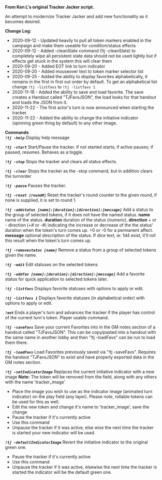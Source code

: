 **From Ken L's original Tracker Jacker script.**

An attempt to modernize Tracker Jacker and add new functionality as it becomes desired.  
  
**Change Log:**  
* 2020-09-12 - Updated heavily to pull all token markers enabled in the campaign and make them useable for condition/status effects  
* 2020-09-12 - Added -cleanSlate command (!tj -cleanSlate) to completely wipe all persistent state data should not be used lightly but if effects get stuck in the system this will clear them  
* 2020-09-20 - Added EOT link to turn indicator  
* 2020-09-20 - Added mouseover text to token marker selector list  
* 2020-09-25 - Added the ability to display favorites alphabetically, it remains in the first in first out order by default.   To get an alphabetical list change `!tj -listfavs` to `!tj -listfavs 1`  
* 2020-11-18 - Added the ability to save and load favorite.  The save creates a Handout called "TJFavsJSON", the load looks for that handout and loads the JSON from it.
* 2020-11-22 - The first actor's turn is now announced when starting the tracker.
* 2020-11-22 - Added the ability to change the initiative indicator (spinning green thing by default) to any other image.



**Commands**  
***`!tj -help`***
Display help message
  
***`!tj -start`***
Start/Pause the tracker. If not started starts; if active pauses; if paused, resumes. Behaves as a toggle.
  
***`!tj -stop`***
Stops the tracker and clears all status effects.
  
***`!tj -clear`***
Stops the tracker as the -stop command, but in addition clears the turnorder
  
***`!tj -pause`***
Pauses the tracker.
  
***`!tj -reset [round#]`***
Reset the tracker's round counter to the given round, if none is supplied, it is set to round 1.
  
***`!tj -addstatus [name]:[duration]:[direction]:[message]`***
Add a status to the group of selected tokens, if it does not have the named status.
**name** name of the status.
**duration** duration of the status (numeric).
**direction** + or - direction (+# or -#) indicating the increase or decrease of the the status' duration when the token's turn comes up.  +0 or -0 for a permanent affect.
**message** optional description of the status. If dice text, ie: 1d4 exist, it'll roll this result when the token's turn comes up.
  
***`!tj -removestatus [name]`***
Remove a status from a group of selected tokens given the name.
  
***`!tj -edit`***
Edit statuses on the selected tokens
  
***`!tj -addfav [name]:[duration]:[direction]:[message]`***
Add a favorite status for quick application to selected tokens later.
  
***`!tj -listfavs`***
Displays favorite statuses with options to apply or edit.
  
***`!tj -listfavs 1`***
Displays favorite statuses (in alphabetical order) with options to apply or edit.
  
***`!eot`***
Ends a player's turn and advances the tracker if the player has control of the current turn's token. Player usable command.
  
***`!tj -saveFavs`***
Save your current Favorites into in the GM notes section of a handout called "TJFavsJSON". This can be copy/pasted into a handout with the same name in another lobby and then "!tj -loadFavs" can be run to load them there.
  
***`!tj -loadFavs`***
Load Favorites previously saved via "!tj -saveFavs". Requires the handout "TJFavsJSON" to exist and have properly exported data in the GM notes section.
  
***`!tj -setIndicatorImage`***
Replaces the current initiative indicator with a new image
**Note:** The token will be removed from the field, along with any others with the name 'tracker_image'
* Place the image you wish to use as the indicator image (animated turn indicator) on the play field (any layer).  Please note, rollable tokens can be used for this as well.
* Edit the new token and change it's name to 'tracker_image', save the change
* Pause the tracker if it's currently active
* Use this command
* Unpause the tracker if it was active, else wise the next time the tracker is started your new indicator will be used.
  
***`!tj -defaultIndicatorImage`***
Revert the initiative indicator to the original green one.
* Pause the tracker if it's currently active
* Use this command
* Unpause the tracker if it was active, elsewise the next time the tracker is started the indicator will be the default green one.





